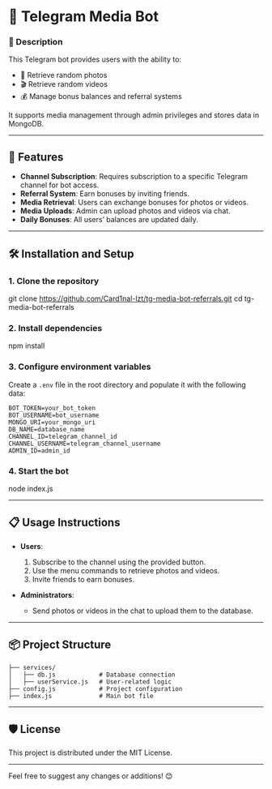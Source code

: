 # 🤖 Telegram Media Bot

### 📜 Description

This Telegram bot provides users with the ability to:

- 📸 Retrieve random photos
- 🎬 Retrieve random videos
- 💰 Manage bonus balances and referral systems

It supports media management through admin privileges and stores data in MongoDB.

---

## 🚀 Features

- **Channel Subscription**: Requires subscription to a specific Telegram channel for bot access.
- **Referral System**: Earn bonuses by inviting friends.
- **Media Retrieval**: Users can exchange bonuses for photos or videos.
- **Media Uploads**: Admin can upload photos and videos via chat.
- **Daily Bonuses**: All users’ balances are updated daily.

---

## 🛠️ Installation and Setup

### 1. Clone the repository

git clone https://github.com/Card1nal-lzt/tg-media-bot-referrals.git
cd tg-media-bot-referrals

### 2. Install dependencies

npm install

### 3. Configure environment variables

Create a `.env` file in the root directory and populate it with the following data:

```
BOT_TOKEN=your_bot_token
BOT_USERNAME=bot_username
MONGO_URI=your_mongo_uri
DB_NAME=database_name
CHANNEL_ID=telegram_channel_id
CHANNEL_USERNAME=telegram_channel_username
ADMIN_ID=admin_id
```

### 4. Start the bot

node index.js

---

## 📋 Usage Instructions

- **Users**:

  1. Subscribe to the channel using the provided button.
  2. Use the menu commands to retrieve photos and videos.
  3. Invite friends to earn bonuses.

- **Administrators**:
  - Send photos or videos in the chat to upload them to the database.

---

## 📦 Project Structure

```
├── services/
│   ├── db.js            # Database connection
│   ├── userService.js   # User-related logic
├── config.js            # Project configuration
├── index.js             # Main bot file
```

---

## 🛡️ License

This project is distributed under the MIT License.

---

Feel free to suggest any changes or additions! 😊
